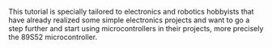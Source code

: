 This tutorial is specially tailored to electronics and robotics hobbyists that have already realized some simple electronics projects and want to go a step further and start using microcontrollers in their projects, more precisely the 89S52 microcontroller.
